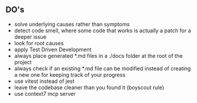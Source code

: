 ## DO's

- solve underlying causes rather than symptoms
- detect code smell, where some code that works is actually a patch for a deeper issue
- look for root causes
- apply Test Driven Development
- always place generated \*.md files in a ./docs folder at the root of the project
- always check if an existing \*.md file can be modified instead of creating a new one for keeping track of your progress
- use vitest instead of jest
- leave the codebase cleaner than you found it (boyscout rule)
- use context7 mcp server
